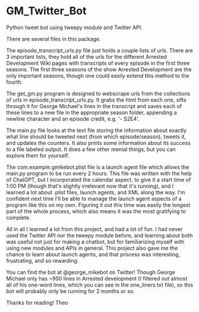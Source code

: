 # GM_Twitter_Bot
Python tweet bot using tweepy module and Twitter API.

There are several files in this package. 

The episode_transcript_urls.py file just holds a couple lists of urls. There are 3 important lists, they hold all of the urls for the different Arrested Development Wiki pages with transcripts of every episode in the first three seasons. The first three seasons of the show Arrested Development are the only important seasons, though one could easily extend this method to the fourth. 

The get_gm.py program is designed to webscrape urls from the collections of urls in episode_transcript_urls.py. It grabs the html from each one, sifts through it for George Michael's lines in the transcript and saves each of these lines to a new file in the appropriate season folder, appending a newline character and an episode credit, e.g. '- S2E4'.

The main.py file looks at the text file storing the information about exactly what line should be tweeted next (from which episode/season), tweets it, and updates the counters. It also prints some information about its success to a file labeled output. It does a few other menial things, but you can explore them for yourself.

The com.example.gmikebot.plist file is a launch agent file which allows the main.py program to be run every 2 hours. This file was written with the help of ChatGPT, but I incorporated the calendar aspect, to give it a start time of 1:00 PM (though that's slightly irrelevant now that it's running), and I learned a lot about .plist files, launch agents, and XML along the way. I'm confident next time I'll be able to manage the launch agent aspects of a program like this on my own. Figuring it out this time was easily the longest part of the whole process, which also means it was the most gratifying to complete.

All in all I learned a lot from this project, and had a lot of fun. I had never used the Twitter API nor the tweepy module before, and learning about both was useful not just for making a chatbot, but for familiarizing myself with using new modules and APIs in general. This project also gave me the chance to learn about launch agents, and that process was interesting, frustrating, and so rewarding. 

You can find the bot at @george_mikebot on Twitter! Though George Michael only has ~950 lines in Arrested development (I filtered out almost all of his one-word lines, which you can see in the one_liners.txt file), so this bot will probably only be running for 2 months or so. 

Thanks for reading!
Theo
